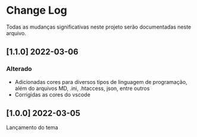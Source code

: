 # Change Log

Todas as mudanças significativas neste projeto serão documentadas neste arquivo.

## [1.1.0] 2022-03-06

### Alterado

- Adicionadas cores para diversos tipos de linguagem de programação, além do arquivos MD, .ini, .htaccess, json, entre outros
- Corrigidas as cores do vscode

## [1.0.0] 2022-03-05

Lançamento do tema
